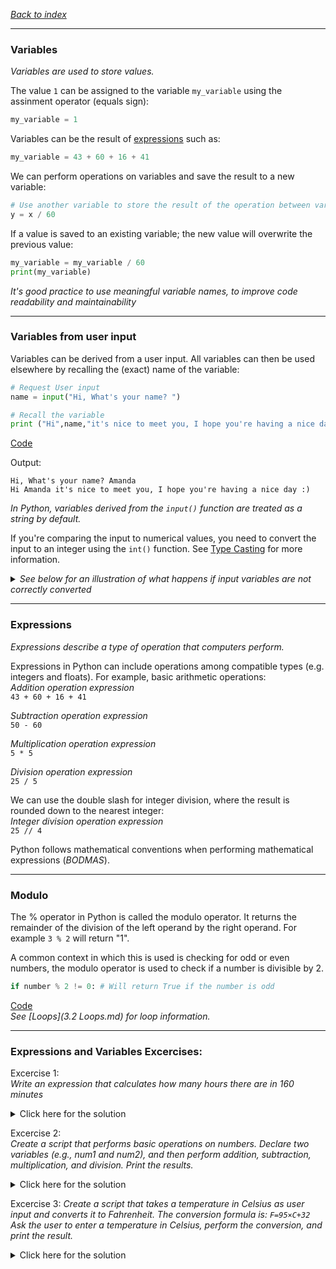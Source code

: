 *[Back to index](<..\readme.md>)*
___
### Variables
*Variables are used to store values.*  

The value `1` can be assigned to the variable `my_variable` using the assinment operator (equals sign): 
```py
my_variable = 1
```

Variables can be the result of [expressions](#expressions) such as: 
```py
my_variable = 43 + 60 + 16 + 41
```

We can perform operations on variables and save the result to a new variable:  
```py
# Use another variable to store the result of the operation between variable and value 
y = x / 60
```


If a value is saved to an existing variable; the new value will overwrite the previous value:  
```py
my_variable = my_variable / 60
print(my_variable)
```

*It's good practice to use meaningful variable names, to improve code readability and maintainability*
___
### Variables from user input
Variables can be derived from a user input. All variables can then be used elsewhere by recalling the (exact) name of the variable:
```python
# Request User input
name = input("Hi, What's your name? ")

# Recall the variable
print ("Hi",name,"it's nice to meet you, I hope you're having a nice day :)")
```
[Code](<../XXCode Snips/1.3.1 Variables from user input.py>)

Output:
```
Hi, What's your name? Amanda
Hi Amanda it's nice to meet you, I hope you're having a nice day :)
```

*In Python, variables derived from the `input()` function are treated as a string by default.*  

If you're comparing the input to numerical values, you need to convert the input to an integer using the `int()` function. See [Type Casting](1.2%20Types.md#type-casting) for more information.  
 
<details><summary><i>See below for an illustration of what happens if input variables are not correctly converted</i></summary>

Script to return an answer depending on a user's input:  

**Incorrect:**
```python
age = input("Enter your age: ")

# Check age range
if age < 18:
    print("You are a minor.")
elif 18 <= age <= 65:
    print("You are an adult.")
else:
    print("You are a senior citizen.")
```
In this case, age is a string, when attempting to compare it with integers using `<=` Python throws an error.

To fix this, convert age to an integer:  
**Correct**  
```python
age = int(input("Enter your age: "))

# Check age range
if age < 18:
    print("You are a minor.")
elif 18 <= age <= 65:
    print("You are an adult.")
else:
    print("You are a senior citizen.")
```

This ensures that age is treated as an integer, allowing numerical comparisons without raising a TypeError.
[Code](<../XXCode Snips/1.3.2 Type Casting User Input.py>)
</details>

___
### Expressions  
*Expressions describe a type of operation that computers perform.*  

Expressions in Python can include operations among compatible types (e.g. integers and floats). For example, basic arithmetic operations:  
*Addition operation expression*  
`43 + 60 + 16 + 41`  


*Subtraction operation expression*  
`50 - 60`  
 
*Multiplication operation expression*  
`5 * 5`  
 
*Division operation expression*   
`25 / 5`  

We can use the double slash for integer division, where the result is rounded down to the nearest integer:  
*Integer division operation expression*  
`25 // 4`  

Python follows mathematical conventions when performing mathematical expressions (*BODMAS*).  

___
### Modulo  
The % operator in Python is called the modulo operator. It returns the remainder of the division of the left operand by the right operand. For example `3 % 2` will return "1".

A common context in which this is used is checking for odd or even numbers, the modulo operator is used to check if a number is divisible by 2.
```py
if number % 2 != 0: # Will return True if the number is odd
```

[Code](<../XXCode Snips/1.3.3 Even or Odd.py>)  
*See [Loops](3.2 Loops.md) for loop information.*  

___
### Expressions and Variables Excercises:  
Excercise 1:  
*Write an expression that calculates how many hours there are in 160 minutes*

<details><summary>Click here for the solution</summary>

```python
160/60

# Or 
160//60
```
</details>

Excercise 2:   
*Create a script that performs basic operations on numbers. Declare two variables (e.g., num1 and num2), and then perform addition, subtraction, multiplication, and division. Print the results.*

<details><summary>Click here for the solution</summary>

```python
#Define Numbers
num1 = 5
num2 = 3

## Perform Opertaions
sum_result = num1 + num2
subtract_result = num1 - num2
product_result = num1 * num2
division_result = num1 / num2

#Print results
print ("The numbers are: ", num1, " and ",num2)
print ("Sum is: ", sum_result)
print ("Difference is: ", subtract_result)
print ("Product is: ", product_result)
print ("Division is: ", division_result)
```
[Code](<../XXCode Snips/1.3.4 Numerical Operations.py>) 
</details>

Excercise 3: 
*Create a script that takes a temperature in Celsius as user input and converts it to Fahrenheit. The conversion formula is: `F=95×C+32`  
Ask the user to enter a temperature in Celsius, perform the conversion, and print the result.*  

<details><summary>Click here for the solution</summary>

```python
## Conversion from Celcius to Farenheit
degree_sign = u"\u00b0"
# Request input
temp = input ("What is the Celcius temperature that you would like to convert to farenheiht? ")

# Convert input temp to float
float_temp = float(temp)

# Convert the temp into farenheight
farenheit = (9/5) * float_temp + 32 

# Print the tempertaure in farenheight
print (temp, degree_sign, "C Is " ,farenheit ,degree_sign,"F")

```
[Code](<../XXCode Snips/1.3.5 Celcius to Farenheit.py>) 
</details>



